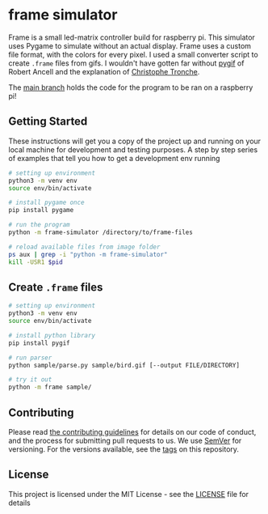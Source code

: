 # frame simulator
Frame is a small led-matrix controller build for raspberry pi. This simulator uses Pygame to simulate without an actual display. Frame uses a custom file format, with the colors for every pixel. I used a small converter script to create `.frame` files from gifs.  I wouldn't have gotten far without [pygif](https://github.com/robert-ancell/pygif) of Robert Ancell and the explanation of [Christophe Tronche](https://tronche.com/computer-graphics/gif/gif89a.html#image-descriptor).

The [main branch](https://github.com/martijncasteel/frame/tree/main) holds the code for the program to be ran on a raspberry pi!

## Getting Started
These instructions will get you a copy of the project up and running on your local machine for development and testing purposes. A step by step series of examples that tell you how to get a development env running

```bash
# setting up environment
python3 -m venv env
source env/bin/activate

# install pygame once
pip install pygame

# run the program
python -m frame-simulator /directory/to/frame-files

# reload available files from image folder
ps aux | grep -i "python -m frame-simulator"
kill -USR1 $pid
```

## Create `.frame` files
```bash
# setting up environment
python3 -m venv env
source env/bin/activate

# install python library
pip install pygif

# run parser
python sample/parse.py sample/bird.gif [--output FILE/DIRECTORY]

# try it out 
python -m frame sample/
```

## Contributing
Please read [the contributing guidelines](CONTRIBUTING.md) for details on our code of conduct, and the process for submitting pull requests to us. We use [SemVer](http://semver.org/) for versioning. For the versions available, see the [tags](https://github.com/martijncasteel/frame-simulator/tags) on this repository. 

## License
This project is licensed under the MIT License - see the [LICENSE](LICENSE) file for details


